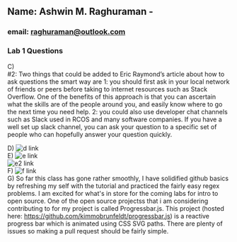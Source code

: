 ## Name: Ashwin M. Raghuraman -
### email: raghuraman@outlook.com
### Lab 1 Questions
        
C)       
	#2: Two things that could be added to Eric Raymond’s article about how to ask questions the smart way are 1: you should first ask in your local network of friends or peers before taking to internet resources such as Stack Overflow. One of the benefits of this approach is that you can ascertain what the skills are of the people around you, and easily know where to go the next time you need help. 2: you could also use developer chat channels such as Slack used in RCOS and many software companies. If you have a well set up slack channel, you can ask your question to a specific set of people who can hopefully answer your question quickly.      

D) ![d link](http://i.imgur.com/GvcLjp4.png)            
E) ![e link](http://i.imgur.com/W9xZlpX.png)               
 	 ![e2 link](http://i.imgur.com/RdM8EXm.png)      
F) ![f link](http://i.imgur.com/N0pQUlo.png)      
G) So far this class has gone rather smoothly, I have solidified github basics by refreshing my self with the tutorial and practiced the fairly easy regex problems. I am excited for what's in store for the coming labs for intro to open source. One of the open source projectss that i am considering contributing to for my project is  called Progressbar.js. This project (hosted here: https://github.com/kimmobrunfeldt/progressbar.js) is a reactive progress bar which is animated using CSS SVG paths. There are plenty of issues so making a pull request should be fairly simple.      
